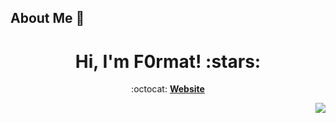 



## About Me :wave:

<h1 align="center">Hi, I'm F0rmat! :stars:</h1>

<p align="center"> :octocat: <b><a href="https://xxe.icu">Website</a> </p>
  
<img align="right" src="https://github-readme-stats.vercel.app/api?username=Secd0g&count_private=true&show_icons=true&hide=prs&theme=vue" />






